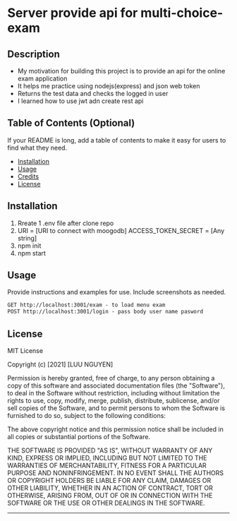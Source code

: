 # Server provide api for multi-choice-exam

## Description

- My motivation for building this project is to provide an api for the online exam application
- It helps me practice using nodejs(express) and json web token 
- Returns the test data and checks the logged in user
- I learned how to use jwt adn create rest api

## Table of Contents (Optional)

If your README is long, add a table of contents to make it easy for users to find what they need.

- [Installation](#installation)
- [Usage](#usage)
- [Credits](#credits)
- [License](#license)

## Installation

1. Rreate 1 .env file after clone repo
2. URI = [URI to connect with moogodb] ACCESS_TOKEN_SECRET = [Any string]
3. npm init
4. npm start

## Usage

Provide instructions and examples for use. Include screenshots as needed.

```md
GET http://localhost:3001/exam - to load menu exam
POST http://localhost:3001/login - pass body user name pasword

```


## License

MIT License

Copyright (c) [2021] [LUU NGUYEN]

Permission is hereby granted, free of charge, to any person obtaining a copy
of this software and associated documentation files (the "Software"), to deal
in the Software without restriction, including without limitation the rights
to use, copy, modify, merge, publish, distribute, sublicense, and/or sell
copies of the Software, and to permit persons to whom the Software is
furnished to do so, subject to the following conditions:

The above copyright notice and this permission notice shall be included in all
copies or substantial portions of the Software.

THE SOFTWARE IS PROVIDED "AS IS", WITHOUT WARRANTY OF ANY KIND, EXPRESS OR
IMPLIED, INCLUDING BUT NOT LIMITED TO THE WARRANTIES OF MERCHANTABILITY,
FITNESS FOR A PARTICULAR PURPOSE AND NONINFRINGEMENT. IN NO EVENT SHALL THE
AUTHORS OR COPYRIGHT HOLDERS BE LIABLE FOR ANY CLAIM, DAMAGES OR OTHER
LIABILITY, WHETHER IN AN ACTION OF CONTRACT, TORT OR OTHERWISE, ARISING FROM,
OUT OF OR IN CONNECTION WITH THE SOFTWARE OR THE USE OR OTHER DEALINGS IN THE
SOFTWARE.

---
